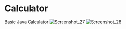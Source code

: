 # Calculator
Basic Java Calculator
![Screenshot_27](https://user-images.githubusercontent.com/83451836/117629446-cd735d80-b197-11eb-8cb6-b0dc59a9aa4a.jpg)
![Screenshot_28](https://user-images.githubusercontent.com/83451836/117629450-cea48a80-b197-11eb-9d04-be62405c50bb.jpg)

